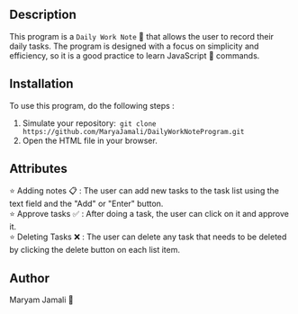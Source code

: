 ## Description
This program is a ```Daily Work Note``` 📝 that allows the user to record their daily tasks.
The program is designed with a focus on simplicity and efficiency, so it is a good practice to learn JavaScript 🧡 commands.

## Installation
To use this program, do the following steps :
1. Simulate your repository:``` git clone https://github.com/MaryaJamali/DailyWorkNoteProgram.git```
2. Open the HTML file in your browser.

## Attributes
⭐ Adding notes 📋 : The user can add new tasks to the task list using the text field and the "Add" or "Enter" button.<br>
⭐ Approve tasks ✅ : After doing a task, the user can click on it and approve it.<br>
⭐ Deleting Tasks ❌ : The user can delete any task that needs to be deleted by clicking the delete button on each list item.

## Author
Maryam Jamali 🌺
